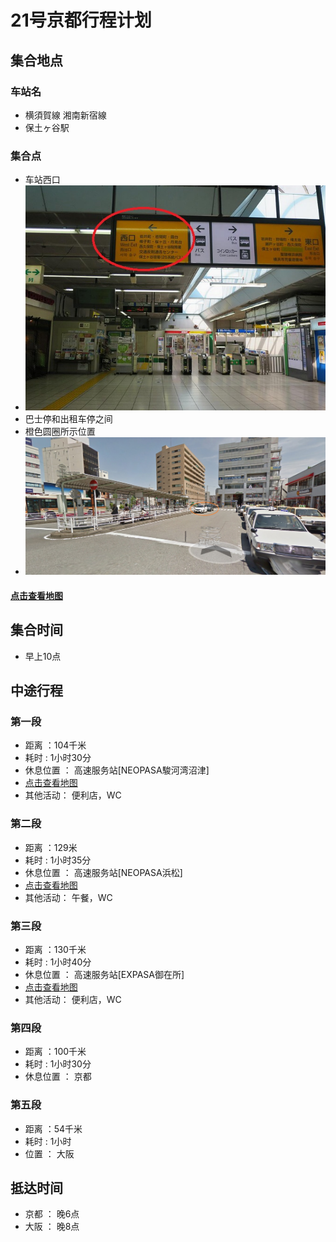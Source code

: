 # 21号京都行程计划

## 集合地点

### 车站名

* 横須賀線 湘南新宿線
* 保土ヶ谷駅

### 集合点

* 车站西口
* ![Alt text](hodo_west.jpg "Optional title")
* 巴士停和出租车停之间
 * 橙色圆圈所示位置
* ![Alt text](accp.jpg "Optional title")

#### <a href="https://goo.gl/maps/oY6KUuzC6Nu">点击查看地图</a>

## 集合时间

* 早上10点

## 中途行程
### 第一段
* 距离 ：104千米
* 耗时 : 1小时30分
* 休息位置 ： 高速服务站[NEOPASA駿河湾沼津]
 * <a href="https://goo.gl/maps/dr3fWd8kQRy">点击查看地图</a>
* 其他活动： 便利店，WC
 
### 第二段

* 距离 ：129米
* 耗时 : 1小时35分
* 休息位置 ： 高速服务站[NEOPASA浜松]
 * <a href="https://goo.gl/maps/3cNp7H8EwH62">点击查看地图</a>
* 其他活动： 午餐，WC
 
### 第三段

* 距离 ：130千米
* 耗时 : 1小时40分
* 休息位置 ： 高速服务站[EXPASA御在所]
 * <a href="https://goo.gl/maps/WRPmZKsGcDp">点击查看地图</a>
* 其他活动： 便利店，WC
 
### 第四段

* 距离 ：100千米
* 耗时 : 1小时30分
* 休息位置 ： 京都

### 第五段

* 距离 ：54千米
* 耗时 : 1小时
* 位置 ： 大阪
## 抵达时间
* 京都 ： 晚6点
* 大阪 ： 晚8点
